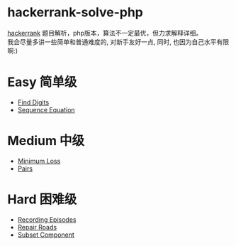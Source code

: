 # hackerrank-solve-php
[hackerrank](https://www.hackerrank.com) 题目解析，php版本，算法不一定最优，但力求解释详细。  
我会尽量多讲一些简单和普通难度的, 对新手友好一点, 同时, 也因为自己水平有限啊:) 

# Easy 简单级
* [Find Digits](./Find-Digits)
* [Sequence Equation](./Sequence-Equation)

# Medium 中级
* [Minimum Loss](./Minimum-Loss)
* [Pairs](./Pairs)

# Hard 困难级
* [Recording Episodes](./Recording-Episodes)
* [Repair Roads](./Repair-Roads)
* [Subset Component](./Subset-Component)